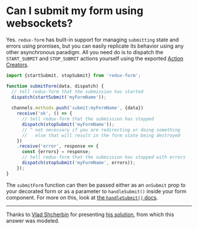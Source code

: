 # Can I submit my form using websockets?
  
Yes. `redux-form` has built-in support for managing `submitting` state and errors using promises, but you can easily 
replicate its behavior using any other asynchronous paradigm. All you need do is to dispatch the `START_SUBMIT` and
`STOP_SUBMIT` actions yourself using the exported [Action Creators](#/api/action-creators).

```javascript
import {startSubmit, stopSubmit} from 'redux-form';

function submitForm(data, dispatch) {
  // tell redux-form that the submission has started
  dispatch(startSubmit('myFormName'));
  
  channels.methods.push('submit:myFormName', {data})
    receive('ok', () => {
      // tell redux-form that the submission has stopped
      dispatch(stopSubmit('myFormName'));
      // ^ not necessary if you are redirecting or doing something
      //   else that will result in the form state being destroyed
    })
    .receive('error', response => {
      const {errors} = response;
      // tell redux-form that the submission has stopped with errors
      dispatch(stopSubmit('myFormName', errors));
    });
}
```

The `submitForm` function can then be passed either as an `onSubmit` prop to your decorated form or as a parameter to
`handleSubmit()` inside your form component. For more on this, look at [the `handleSubmit()` docs](#/api/props).

---

Thanks to [Vlad Shcherbin](https://github.com/VladShcherbin) for presenting
[his solution](https://github.com/erikras/redux-form/issues/450#issuecomment-166457681), from which this answer was 
modeled.
